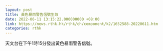 ```yaml
---
layout: post
title: 黃色暴雨警告信號生效
date: 2022-06-11 13:15:22.000000000 +08:00
link: https://news.rthk.hk/rthk/ch/component/k2/1652588-20220611.htm
categories: rthk
---
```


天文台在下午1時15分發出黃色暴雨警告信號。
